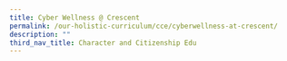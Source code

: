 ```yaml
---
title: Cyber Wellness @ Crescent
permalink: /our-holistic-curriculum/cce/cyberwellness-at-crescent/
description: ""
third_nav_title: Character and Citizenship Edu
---
```

